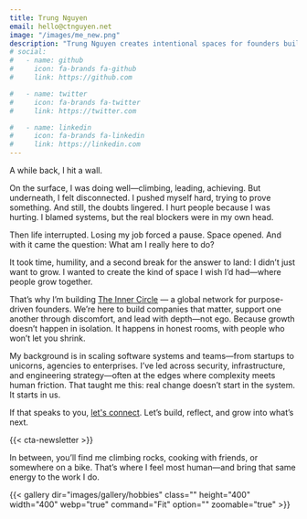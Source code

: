 ```yaml
---
title: Trung Nguyen
email: hello@ctnguyen.net
image: "/images/me_new.png"
description: "Trung Nguyen creates intentional spaces for founders building with purpose. With a background in scaling startups to unicorns, he now supports values-driven tech leaders shaping the future of education, health, and climate through connection, clarity, and systems thinking."
# social:
#   - name: github
#     icon: fa-brands fa-github
#     link: https://github.com

#   - name: twitter
#     icon: fa-brands fa-twitter
#     link: https://twitter.com

#   - name: linkedin
#     icon: fa-brands fa-linkedin
#     link: https://linkedin.com
---
```


A while back, I hit a wall.

On the surface, I was doing well—climbing, leading, achieving. But underneath, I felt disconnected. I pushed myself hard, trying to prove something. And still, the doubts lingered. I hurt people because I was hurting. I blamed systems, but the real blockers were in my own head.

Then life interrupted.
Losing my job forced a pause. Space opened. And with it came the question:
What am I really here to do?

It took time, humility, and a second break for the answer to land:
I didn’t just want to grow. I wanted to create the kind of space I wish I’d had—where people grow together.

That’s why I’m building [The Inner Circle](https://tally.so/r/31Rj7M) — a global network for purpose-driven founders.
We’re here to build companies that matter, support one another through discomfort, and lead with depth—not ego.
Because growth doesn’t happen in isolation. It happens in honest rooms, with people who won’t let you shrink.

My background is in scaling software systems and teams—from startups to unicorns, agencies to enterprises.
I’ve led across security, infrastructure, and engineering strategy—often at the edges where complexity meets human friction.
That taught me this: real change doesn’t start in the system. It starts in us.

If that speaks to you, [let's connect](https://trung.berlin).
Let’s build, reflect, and grow into what’s next.

{{< cta-newsletter >}}

In between, you’ll find me climbing rocks, cooking with friends, or somewhere on a bike.
That’s where I feel most human—and bring that same energy to the work I do.

{{< gallery dir="images/gallery/hobbies" class="" height="400" width="400" webp="true" command="Fit" option="" zoomable="true" >}}
